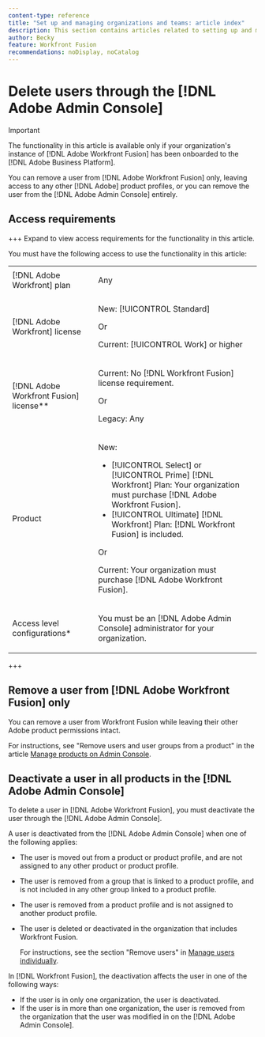 ```yaml
---
content-type: reference
title: "Set up and managing organizations and teams: article index"
description: This section contains articles related to setting up and managing organizations and teams in Adobe Workfront Fusion.
author: Becky
feature: Workfront Fusion
recommendations: noDisplay, noCatalog
---
```


# Delete users through the [!DNL Adobe Admin Console]

<!-- audited: 9/2024)-->

>[!IMPORTANT]
>
>The functionality in this article is available only if your organization's instance of [!DNL Adobe Workfront Fusion] has been onboarded to the [!DNL Adobe Business Platform].
>
><!--For a list of procedures that differ based on whether your organization has been onboarded to the [!DNL Adobe Business Platform], see [Platform-based administration differences ([!DNL Adobe Workfront Fusion]/[!DNL Adobe Business Platform])](../../workfront-fusion/fusion-in-admin-console/fusion-adobe-admin-console.md).-->

<!--Check this note - when all are moved to Adobe Admin Console, remove-->

You can remove a user from [!DNL Adobe Workfront Fusion] only, leaving access to any other [!DNL Adobe] product profiles, or you can remove the user from the [!DNL Adobe Admin Console] entirely.

## Access requirements

+++ Expand to view access requirements for the functionality in this article.

You must have the following access to use the functionality in this article:

<table style="table-layout:auto">
 <col> 
 <col> 
 <tbody> 
  <tr> 
   <td role="rowheader">[!DNL Adobe Workfront] plan</td> 
   <td> <p>Any</p> </td> 
  </tr> 
  <tr data-mc-conditions=""> 
   <td role="rowheader">[!DNL Adobe Workfront] license</td> 
   <td> <p>New: [!UICONTROL Standard]</p><p>Or</p><p>Current: [!UICONTROL Work] or higher</p> </td> 
  </tr> 
  <tr> 
   <td role="rowheader">[!DNL Adobe Workfront Fusion] license**</td> 
   <td>
   <p>Current: No [!DNL Workfront Fusion] license requirement.</p>
   <p>Or</p>
   <p>Legacy: Any </p>
   </td> 
  </tr> 
  <tr> 
   <td role="rowheader">Product</td> 
   <td>
   <p>New:</p> <ul><li>[!UICONTROL Select] or [!UICONTROL Prime] [!DNL Workfront] Plan: Your organization must purchase [!DNL Adobe Workfront Fusion].</li><li>[!UICONTROL Ultimate] [!DNL Workfront] Plan: [!DNL Workfront Fusion] is included.</li></ul>
   <p>Or</p>
   <p>Current: Your organization must purchase [!DNL Adobe Workfront Fusion].</p>
   </td> 
  </tr>
  <tr data-mc-conditions=""> 
   <td role="rowheader">Access level configurations*</td> 
   <td> 
     <p>You must be an [!DNL Adobe Admin Console] administrator for your organization.</p>
   </td> 
  </tr> 
 </tbody> 
</table>

<!--For more detail about the information in this table, see [Access requirements in Workfront documentation](/help/quicksilver/administration-and-setup/add-users/access-levels-and-object-permissions/access-level-requirements-in-documentation.md).-->

<!--For information on [!DNL Adobe Workfront Fusion] licenses, see [[!DNL Adobe Workfront Fusion] licenses](../../workfront-fusion/get-started/license-automation-vs-integration.md).-->

+++

## Remove a user from [!DNL Adobe Workfront Fusion] only

You can remove a user from Workfront Fusion while leaving their other Adobe product permissions intact. 

For instructions, see "Remove users and user groups from a product" in the article [Manage products on Admin Console](https://helpx.adobe.com/enterprise/using/manage-products.html).

## Deactivate a user in all products in the [!DNL Adobe Admin Console]

To delete a user in [!DNL Adobe Workfront Fusion], you must deactivate the user through the [!DNL Adobe Admin Console].

A user is deactivated from the [!DNL Adobe Admin Console] when one of the following applies:

* The user is moved out from a product or product profile, and are not assigned to any other product or product profile.
* The user is removed from a group that is linked to a product profile, and is not included in any other group linked to a product profile.
* The user is removed from a product profile and is not assigned to another product profile.
* The user is deleted or deactivated in the organization that includes Workfront Fusion.

  For instructions, see the section "Remove users" in [Manage users individually](https://helpx.adobe.com/enterprise/using/manage-users-individually.html).

In [!DNL Workfront Fusion], the deactivation affects the user in one of the following ways:

* If the user is in only one organization, the user is deactivated.
* If the user is in more than one organization, the user is removed from the organization that the user was modified in on the [!DNL Adobe Admin Console].
<!--* For other considerations when deleting a user in [!DNL Workfront Fusion], see [Considerations when deleting a user in [!DNL Workfront Fusion]](../../workfront-fusion/organizations/manage-fusion-users.md#consider)-->



